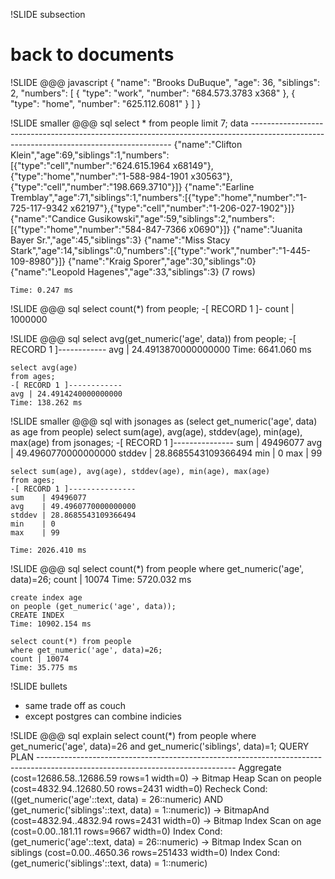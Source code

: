 !SLIDE subsection
# back to documents

!SLIDE
    @@@ javascript
    {
      "name": "Brooks DuBuque",
      "age": 36,
      "siblings": 2,
      "numbers": [
        {
          "type":   "work",
          "number": "684.573.3783 x368"
        },
        {
          "type":   "home",
          "number": "625.112.6081"
        }
      ]
    }

!SLIDE smaller
    @@@ sql
    select * from people limit 7;
                              data
    ----------------------------------------------------------------------------------------------------------------------------------------
     {"name":"Clifton Klein","age":69,"siblings":1,"numbers":[{"type":"cell","number":"624.615.1964 x68149"},{"type":"home","number":"1-588-984-1901 x30563"},{"type":"cell","number":"198.669.3710"}]}
     {"name":"Earline Tremblay","age":71,"siblings":1,"numbers":[{"type":"home","number":"1-725-117-9342 x62197"},{"type":"cell","number":"1-206-027-1902"}]}
     {"name":"Candice Gusikowski","age":59,"siblings":2,"numbers":[{"type":"home","number":"584-847-7366 x0690"}]}
     {"name":"Juanita Bayer Sr.","age":45,"siblings":3}
     {"name":"Miss Stacy Stark","age":14,"siblings":0,"numbers":[{"type":"work","number":"1-445-109-8980"}]}
     {"name":"Kraig Sporer","age":30,"siblings":0}
     {"name":"Leopold Hagenes","age":33,"siblings":3}
    (7 rows)

    Time: 0.247 ms

!SLIDE
    @@@ sql
    select count(*) from people;
    -[ RECORD 1 ]-
    count | 1000000

!SLIDE
    @@@ sql
    select avg(get_numeric('age', data))
    from people;
    -[ RECORD 1 ]------------
    avg | 24.4913870000000000
    Time: 6641.060 ms

    select avg(age)
    from ages;
    -[ RECORD 1 ]------------
    avg | 24.4914240000000000
    Time: 138.262 ms

!SLIDE smaller
    @@@ sql
    with jsonages as
    (select get_numeric('age', data) as age from people)
    select sum(age), avg(age), stddev(age), min(age), max(age)
    from jsonages;
    -[ RECORD 1 ]---------------
    sum    | 49496077
    avg    | 49.4960770000000000
    stddev | 28.8685543109366494
    min    | 0
    max    | 99

    select sum(age), avg(age), stddev(age), min(age), max(age)
    from ages;
    -[ RECORD 1 ]---------------
    sum    | 49496077
    avg    | 49.4960770000000000
    stddev | 28.8685543109366494
    min    | 0
    max    | 99

    Time: 2026.410 ms

!SLIDE
    @@@ sql
    select count(*) from people
    where get_numeric('age', data)=26;
    count | 10074
    Time: 5720.032 ms

    create index age
    on people (get_numeric('age', data));
    CREATE INDEX
    Time: 10902.154 ms

    select count(*) from people
    where get_numeric('age', data)=26;
    count | 10074
    Time: 35.775 ms

!SLIDE bullets
* same trade off as couch
* except postgres can combine indicies

!SLIDE
    @@@ sql
    explain select count(*)
    from people where
      get_numeric('age', data)=26 and
      get_numeric('siblings', data)=1;
                                                              QUERY PLAN
    -------------------------------------------------------------------------------------------------------------------------------
     Aggregate  (cost=12686.58..12686.59 rows=1 width=0)
       ->  Bitmap Heap Scan on people  (cost=4832.94..12680.50 rows=2431 width=0)
             Recheck Cond: ((get_numeric('age'::text, data) = 26::numeric) AND (get_numeric('siblings'::text, data) = 1::numeric))
             ->  BitmapAnd  (cost=4832.94..4832.94 rows=2431 width=0)
                   ->  Bitmap Index Scan on age  (cost=0.00..181.11 rows=9667 width=0)
                         Index Cond: (get_numeric('age'::text, data) = 26::numeric)
                   ->  Bitmap Index Scan on siblings  (cost=0.00..4650.36 rows=251433 width=0)
                         Index Cond: (get_numeric('siblings'::text, data) = 1::numeric)
